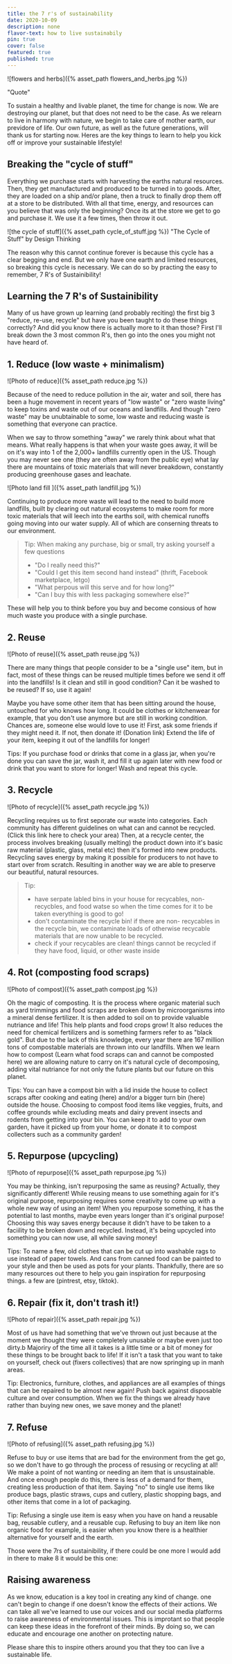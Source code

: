 ```yaml
---
title: the 7 r's of sustainability
date: 2020-10-09
description: none
flavor-text: how to live sustainabily
pin: true
cover: false
featured: true
published: true
---
```

![flowers and herbs]({% asset_path flowers_and_herbs.jpg %})

"Quote" 

To sustain a healthy and livable planet, the time for change is now. We are destroying our planet, but that does not need to be the case. As we relearn to live in harmony with nature, we begin to take care of mother earth, our previdore of life. Our own future, as well as the future generations, will thank us for starting now. 
Heres are the key things to learn to help you kick off or improve your sustainable lifestyle! 

## Breaking the "cycle of stuff"

Everything we purchase starts with  harvesting the earths natural resources. Then, they get manufactured and produced to be turned in to goods. After, they are loaded on a ship and/or plane, then a truck to finally drop them off at a store to be distributed. With all that time, energy, and resources can you believe that was only the beginning? Once its at the store we get to go and purchase it. We use it a few times, then throw it out.

![the cycle of stuff]({% asset_path cycle_of_stuff.jpg %})
"The Cycle of Stuff" by Design Thinking

The reason why this cannot continue forever is because this cycle has a clear begging and end. But we only have one earth and limited resources, so breaking this cycle is necessary. We can do so by practing the easy to remember, 7 R's of Sustainibility!

## Learning the 7 R's of Sustainibility

Many of us have grown up learning (and probably reciting) the first big 3 "reduce, re-use, recycle" but have you been taught to do these things correctly? And did you know there is actually more to it than those? First I'll break down the 3 most common R's, then go into the ones you might not have heard of. 

## 1. Reduce (low waste + minimalism) 

![Photo of reduce]({% asset_path reduce.jpg %})

Because of the need to reduce pollution in the air, water and soil, there has been a huge movement in recent years of "low waste" or "zero waste living" to keep toxins and waste out of our oceans and landfills. 
And though "zero waste" may be unubtainable to some, low waste and reducing waste is something that everyone can practice.

When we say to throw something "away" we rarely think about what that means.  What really happens is that when your waste goes away, it will be on it's way into 1 of the 2,000+ landfills currently open in the US. Though you may never see one (they are often away from the public eye) what lay there are mountains of toxic materials that will never breakdown, constantly producing greenhouse gases and leachate.


![Photo land fill ]({% asset_path landfill.jpg %})

Continuing to produce  more waste will lead to the need to build more landfills, built by clearing out natural ecosystems to make room for more toxic materials that will leech into the earths soil, with chemical runoffs going moving into our water supply. All of which are conserning threats to our environment. 

> Tip: When making any purchase, big or small, try asking yourself a few questions
> - "Do I really need this?"
> - "Could I get this item second hand instead" (thrift, Facebook marketplace, letgo)
> - "What perpous will this serve and for how long?"
> - "Can I buy this with less packaging somewhere else?" 

These will help you to think before you buy and become consious of how much waste you produce with a single purchase.

## 2. Reuse 


![Photo of reuse]({% asset_path reuse.jpg %})

There are many things that people consider to be a "single use" item, but in fact, most of these things can be reused multiple times before we send it off into the landfills!
Is it clean and still in good condition? Can it be washed to be reused? If so, use it again! 

Maybe you have some other item that has been sitting around the house, untouched for who knows how long. It could be clothes or kitchenwear for example, that you don't use anymore but are still in working condition. Chances are, someone else would love to use it! First, ask some friends if they might need it. If not, then donate it!  (Donation link)
Extend the life of your item, keeping it out of the landfills for longer! 

Tips: If you purchase food or drinks that come in a glass jar, when you're done you can save the jar, wash it, and fill it up again later with new food or drink that you want to store for longer! Wash and repeat this cycle. 

## 3. Recycle 

![Photo of recycle]({% asset_path recycle.jpg %})

Recycling requires us to first seporate our waste into categories. Each community has different guidelines on what can and cannot be recycled. (Click this link here to check your area) Then, at a recycle center, the process involves breaking (usually melting) the product down into it's basic raw material (plastic, glass, metal etc) then it's formed into new products. Recycling saves energy by making it possible for producers to not have to start over from scratch. Resulting in another way we are able to preserve our beautiful, natural resources. 

> Tip:
> - have serpate labled bins in your house for recycables, non-recycbles, and food watse so when the time comes for it to be taken everything is good to go! 
> -  don't contaminate the recycle bin! if there are non- recycables in the recycle bin, we contaminate loads of otherwise recycable materials that are now unable to be recycled. 
> - check if your recycables are clean! things cannot be recycled if they have food, liquid, or other waste inside 

## 4. Rot (composting food scraps) 

![Photo of compost]({% asset_path compost.jpg %})

Oh the magic of composting. It is the process where organic material such as yard trimmings and food scraps are broken down by microorganisms into a mineral dense fertilizer. It is then added to soil on to provide valuable nutriance and life! This help plants and food crops grow! It also reduces the need for chemical fertilizers and is something farmers refer to as "black gold". But due to the lack of this knowledge, every year there are 167 million tons of compostable materials are thrown into our landfills.  When we learn how to compost  (Learn what food scraps can and cannot be composted here) we are allowing nature to carry on it's natural cycle of decomposing, adding vital nutriance for not only the future plants but our future on this planet.

Tips: You can have a compost bin with a lid inside the house to collect scraps after cooking and eating (here) and/or a bigger turn bin (here) outside the house. Choosing to compost food items like veggies, fruits, and coffee grounds while excluding meats and dairy prevent insects and rodents from getting into your bin.  You can keep it to add to your own garden, have it picked up from your home, or donate it to compost collecters such as a community garden! 

## 5. Repurpose (upcycling) 

![Photo of repurpose]({% asset_path repurpose.jpg %})

You may be thinking, isn't repurposing the same as reusing? Actually, they significantly different! While reusing means to use something again for it's original purpose, repurposing requires some creativity to come up with a whole new way of using an item! When you repurpose something, it has the potential to last months, maybe even years longer than it's original purpose! Choosing this way saves energy because it didn't have to be taken to a faciility to be broken down and recycled. Instead, it's being upcycled into something you can now use, all while saving money!

Tips: To name a few, old clothes that can be cut up into washable rags to use instead of paper towels. And cans from canned food can be painted to your style and then be used as pots for your plants.  Thankfully, there are so many resources out there to help you gain inspiration for repurposing things. a few are (pintrest, etsy, tiktok). 

## 6. Repair (fix it, don't trash it!)

![Photo of repair]({% asset_path repair.jpg %})

Most of us have had something that we've thrown out just because at the moment we thought they were completely unusable or maybe even just too dirty.b Majoriry of the time all it takes is a little time or a bit of money for these things to be brought back to life! If it isn't a task that you want to take on yourself, check out (fixers collectives) that are now springing up in manh areas. 

Tip: Electronics, furniture, clothes, and appliances are all examples of things that can be repaired to be almost new again! Push back against disposable culture and over consumption. When we fix the things we already have rather than buying new ones, we save money and the planet! 

## 7. Refuse

![Photo of refusing]({% asset_path refusing.jpg %})

Refuse to buy or use items that are bad for the environment from the get go, so we don't have to go through the process of resusing or recycling at all! We make a point of not wanting or needing an item that is unsustainable. And once enough people do this, there is less of a demand for them, creating less production of that item. Saying "no" to single use items like produce bags, plastic straws, cups and cutlery, plastic shopping bags, and other items that come in a lot of packaging. 

Tip: Refusing a single use item is easy when you have on hand a reusable bag, reusable cutlery, and a reusable cup. 
Refusing to buy an item like non organic food for example, is easier when you know there is a healthier alternative for yourself and the earth. 

Those were the 7rs of sustainibility, if there could be one more I would add in there to make 8 it would be this one: 

## Raising awareness

As we know, education is a key tool in creating any kind of change. one can't  begin to change if one doesn't know the effects of their actions. We can take all we've learned to use our voices and our social media platforms to raise awareness of environmental issues. This is improtant so that people can keep these ideas in the forefront of their minds. By doing so, we can educate and encourage one another on protecting nature. 

Please share this to inspire others around you that they too can live a sustainable life. 
